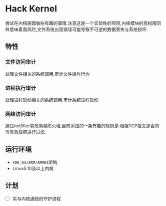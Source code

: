 # Hack Kernel 

尝试在内核层面做些有趣的事情.注意这是一个实验性的项目,内核模块的高权限同样意味着高风险,文件系统出现错误可能导致不可逆的数据丢失与系统损坏.

## 特性

### 文件访问审计

处理文件相关的系统调用,审计文件操作行为

### 进程执行审计

处理进程启动相关的系统调用,审计系统进程启动

### 网络访问审计

通过netfilter实现简易防火墙,目前添加的一条有趣的规则是:根据TCP报文是否包含有效载荷进行过滤.

## 运行环境

* `X86_64/ARM/ARM64`架构
* Linux5.10及以上内核

## 计划

- [ ] 实与内核通信的守护进程

